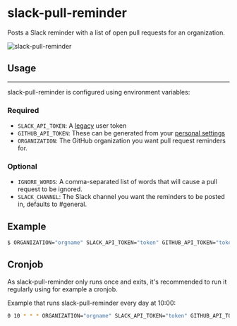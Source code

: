 # slack-pull-reminder

Posts a Slack reminder with a list of open pull requests for an
organization.

![slack-pull-reminder](http://i.imgur.com/3xsfTYV.png)

## Usage
-----

slack-pull-reminder is configured using environment variables:

### Required

-  `SLACK_API_TOKEN`: A [legacy](https://api.slack.com/custom-integrations/legacy-tokens) user token
-  `GITHUB_API_TOKEN`: These can be generated from your [personal settings]()
-  `ORGANIZATION`: The GitHub organization you want pull request reminders for.

### Optional

-  `IGNORE_WORDS`: A comma-separated list of words that will cause a pull request to be ignored.
-  `SLACK_CHANNEL`: The Slack channel you want the reminders to be posted in, defaults to #general.

## Example

```bash
$ ORGANIZATION="orgname" SLACK_API_TOKEN="token" GITHUB_API_TOKEN="token" slack-pull-reminder
```

## Cronjob

As slack-pull-reminder only runs once and exits, it's recommended to run
it regularly using for example a cronjob.

Example that runs slack-pull-reminder every day at 10:00:

```bash
0 10 * * * ORGANIZATION="orgname" SLACK_API_TOKEN="token" GITHUB_API_TOKEN="token" slack-pull-reminder
```

